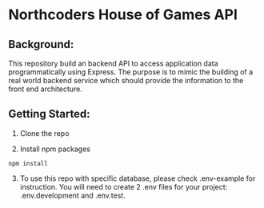 # Northcoders House of Games API

## Background:

This repository build an backend API to access application data programmatically using Express. The purpose is to mimic the building of a real world backend service which should provide the information to the front end architecture.

## Getting Started:

1. Clone the repo

2. Install npm packages
```
npm install
```

3. To use this repo with specific database, please check .env-example for instruction. You will need to create 2 .env files for your project: .env.development and .env.test.
